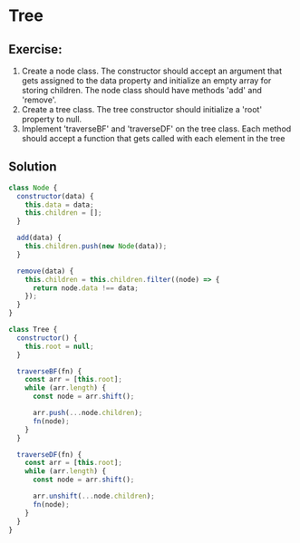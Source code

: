# Tree

## Exercise:

1. Create a node class. The constructor
   should accept an argument that gets assigned
   to the data property and initialize an
   empty array for storing children. The node
   class should have methods 'add' and 'remove'.
2. Create a tree class. The tree constructor
   should initialize a 'root' property to null.
3. Implement 'traverseBF' and 'traverseDF'
   on the tree class. Each method should accept a
   function that gets called with each element in the tree

## Solution

```js
class Node {
  constructor(data) {
    this.data = data;
    this.children = [];
  }

  add(data) {
    this.children.push(new Node(data));
  }

  remove(data) {
    this.children = this.children.filter((node) => {
      return node.data !== data;
    });
  }
}

class Tree {
  constructor() {
    this.root = null;
  }

  traverseBF(fn) {
    const arr = [this.root];
    while (arr.length) {
      const node = arr.shift();

      arr.push(...node.children);
      fn(node);
    }
  }

  traverseDF(fn) {
    const arr = [this.root];
    while (arr.length) {
      const node = arr.shift();

      arr.unshift(...node.children);
      fn(node);
    }
  }
}
```

